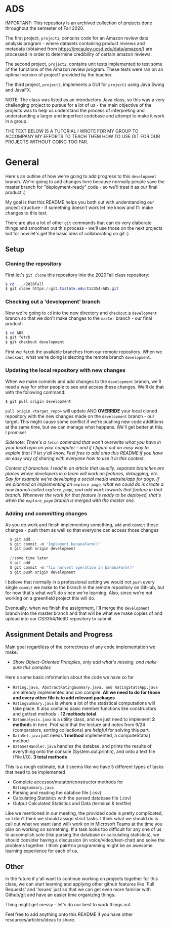 # ADS
IMPORTANT: This repository is an archived collection of projects done throughout the semester of Fall 2020. 

The first project, `project1`, contains code for an Amazon review data analysis program - where datasets containing product reviews and metadata (obtained from https://jmcauley.ucsd.edu/data/amazon/) are processed in order to determine credibility of certain amazon reviews.

The second project, `project2`, contains unit tests implemented to test some of the functions of the Amazon review program. These tests were ran on an optimal version of project1 provided by the teacher.

The third project, `project3`, implements a GUI for `project1` using Java Swing and JavaFX.

NOTE: The class was listed as an introductory Java class, so this was a very challenging project to pursue for a lot of us - the main objective of the projects was to help us understand the process of interpreting and understanding a larger and imperfect codebase and attempt to make it work in a group.

THE TEXT BELOW IS A TUTORIAL I WROTE FOR MY GROUP TO ACCOMPANY MY EFFORTS TO TEACH THEM HOW TO USE GIT FOR OUR PROJECTS WITHOUT GOING TOO FAR.

#  General 

Here's an outline of how we're going to add progress to this `development` branch. We're going to add changes here because normally people save the master branch for "deployment-ready" code - so we'll treat it as our final product :)

My goal is that this README helps you both out with understanding our project structure - if something doesn't work let me know and I'll make changes to this text. 

There are also a lot of other `git` commands that can do very elaborate things and smoothen out this process - we'll use those on the next projects but for now let's get the basic idea of collaborating on git :)

Setup
-----
### Cloning the repository
First let's `git clone` this repository into the 2020Fall class repository:

```powershell
$ cd .../2020Fall
$ git clone https://git.txstate.edu/CS3354/ADS.git
```
### Checking out a 'development' branch
Now we're going to `cd` into the new directory and `checkout` a `development` branch so that we don't make changes to the `master` branch - our final product:

```powershell 
$ cd ADS
$ git fetch
$ git checkout development
```

First we `fetch` the available branches from our remote repository. When we `checkout`, what we're doing is slecting the remote branch `development`.

### Updating the local repository with new changes
When we make commits and add changes to the `development` branch, we'll need a way for other people to see and access these changes. We'll do that with the following command:

```powershell
$ git pull origin development
```
  
`pull origin <target_repo>` will update AND **OVERRIDE** your local cloned repository with the new changes made on the `development` branch - our target. This might cause some conflict if we're pushing new code addittions at the same time, but we can manage what happens. We'll get better at this, I promise!

*Sidenote: There's a `fetch` command that won't overwrite what you have in your local repo on your computer - and if I figure out an easy way to explain that I'll let y'all know. Feel free to add onto this README if you have an easy way of sharing with everyone how to use it in this context.*

*Context of branches: I read in an article that usually, separate branches are places where developers in a team will work on features, debugging, etc.. Say for example we're developing a social media website/app for dogs, if we planned on implementing an `explore page`, what we could do is create a new branch called `explore_page`, and add work towards that feature in that branch. Whenever the work for that feature is ready to be deployed, that's when the `explore_page` branch is merged with the master one.*

### Adding and committing changes
As you do work and finish implementing something, `add` and `commit` those changes - push them as well so that everyone can access those changes

```powershell
  $ git add .
  $ git commit -m 'Implement bananaFarm()'
  $ git push origin development
  
  //some time later
  $ git add .
  $ git commit -m "fix harvest operation in bananaFarm()"
  $ git push origin development
```
I believe that normally in a professional setting we would not `push` every single `commit` we make to the branch in the remote repository on GitHub, but for now that's what we'll do since we're learning. Also, since we're not working on a greenfield project this will do.

Eventually, when we finish the assignment, I'll merge the `development` branch into the master branch and that will be what we make copies of and upload into our CS3354/NetID repository to submit.

Assignment Details and Progress
-----
Main goal regardless of the correctness of any code implementation we make:
- *Show Object-Oriented Princples, only add what's missing, and make sure this compiles*

Here's some basic information about the code we have so far
- `Rating.java, AbstractRatingSummary.java, and RatingStatsApp.java` are already implemented and can compile. **All we need to do for those and every other file is to add relevant packages**
- `RatingSummary.java` is where a lot of the statistical computations will take place. It also contains basic member functions like constructors and get/set methods - **12 methods total**.
- `DataAnalysis.java` is a utility class, and we just need to implement **2 method**s in here. Prof said that the lecture and notes from 9/24 (comparators, sorting collections) are *helpful* for solving this part.
- `DataSet.java` just needs **1 method** implemented, a computeStats() method
- `DataSetHandler.java` handles the databse, and prints the results of everything onto the console (System.out.println), and onto a text file (File I/O). **3 total methods**

This is a rough estimate, but it seems like we have 5 different types of tasks that need to be implemented

- Complete accessor/mutator/constructor methods for `RatingSummary.java`
- Parsing and reading the databse file (.csv)
- Calculating Statistics with the parsed database file (.csv)
- Output Calculated Statistics and Data (terminal & textfile)

Like we mentioned in our meeting, the provided code is pretty complicated, so I don't think we should assign strict tasks. I think what we should do is call out what we want (and will) work on in Microsoft Teams at the time you plan on working on something. If a task looks too difficult for any one of us to accomplish solo (like parsing the database or calculating statistics), we should consider having a discussion (in voice/video/text-chat) and solve the problems together. I think pair/trio programming might be an awesome learning experience for each of us.


## Other 

In the future if y'all want to continue working on projects together for this class,  we can start learning and applying other github features like 'Pull Requests' and 'Issues' just so that we can get even more familiar with Github/git and have an easier time organizing things. 

Thing might get messy - let's do our best to work things out.

Feel free to add anything onto this README if you have other resources/articles/ideas to share.
  







  


